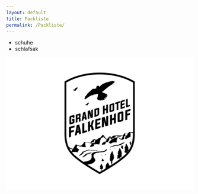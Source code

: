 ```yaml
---
layout: default
title: Packliste
permalink: /Packliste/
---
```


- schuhe
- schlafsak

![logo](Grand_Hotel_Falkenhof-03_gross_mit_Rand.png)
